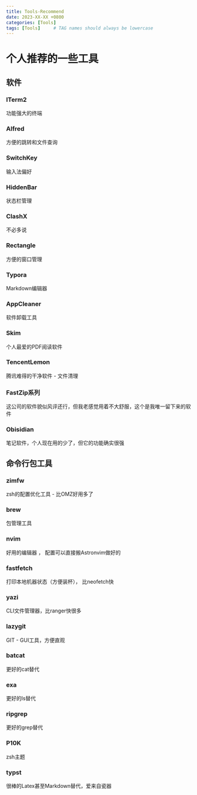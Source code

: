 ```yaml
---
title: Tools-Recommend
date: 2023-XX-XX +0800
categories: [Tools]
tags: [Tools]     # TAG names should always be lowercase
---
```



# 个人推荐的一些工具

## 软件


### ITerm2
 功能强大的终端

### Alfred 

方便的跳转和文件查询

### SwitchKey
输入法偏好

### HiddenBar 
状态栏管理

### ClashX 
不必多说

### Rectangle 
方便的窗口管理

### Typora
Markdown编辑器

### AppCleaner
软件卸载工具

### Skim
个人最爱的PDF阅读软件

### TencentLemon 
腾讯难得的干净软件 - 文件清理

### FastZip系列 
这公司的软件貌似风评还行，但我老感觉用着不大舒服，这个是我唯一留下来的软件

### Obisidian 
笔记软件，个人现在用的少了，但它的功能确实很强

## 命令行包工具

### zimfw
zsh的配置优化工具 -  比OMZ好用多了

### brew 
包管理工具

### nvim 
好用的编辑器 ， 配置可以直接搬Astronvim做好的

### fastfetch
打印本地机器状态（方便装杯）， 比neofetch快

### yazi 
CLI文件管理器，比ranger快很多

### lazygit 
GIT - GUI工具，方便直观

### batcat 
更好的cat替代

### exa 
更好的ls替代

### ripgrep 
更好的grep替代

### P10K 

zsh主题

### typst

很棒的Latex甚至Markdown替代，爱来自瓷器

